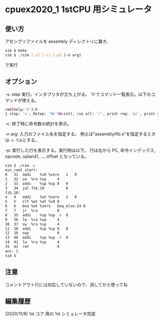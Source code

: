 # cpuex2020_1 1stCPU 用シミュレータ

## 使い方

アセンブリファイルを assembly ディレクトリに置き、

```bash
sim $ make
sim $ ./sim [-s] [-c] [-p] [-n arg]
```

で実行

## オプション

-s:
step 実行。インタプリタが立ち上がる。
'h'でコマンド一覧表示。以下のコマンドが使える。

```bash
cmd(help:'h'):h
1 step: 's', Nstep: 'Ns'(N=int), run all: 'r', print reg: 'pr', print stat: 'ps', exit: 'exit'
```

-c:
終了時に命令数の統計を表示。

-n arg:
入力のファイル名を指定する。
例えば"assembly/fib.s"を指定するときは`-n fib`とする。

-p:
実行した行を表示する。実行例は以下。
行は左から PC, 命令インデックス, opcode, opland1, ..., offset となっている。

```bash
sim $ ./sim -p
min_caml_start:
0	31	addi	%v0	%zero	1	0
1	32	sw	%ra	%sp		4
2	33	addi	%sp	%sp	8	0
3	34	jal	fib.10			0
fib.10:
4	4	addi	%at	%zero	1	0
5	5	slt	%at	%at	%v0	0
6	6	bne	%at	%zero	beq_else.24	0
7	7	jr	%ra			0
8	35	addi	%sp	%sp	-8	0
9	36	lw	%ra	%sp		4
10	37	sw	%ra	%sp		4
11	38	addi	%sp	%sp	8	0
12	39	nop				0
13	40	addi	%sp	%sp	-8	0
14	41	lw	%ra	%sp		4
15	42	ret				0
ans: 1
sim $
```

## 注意

コメントアウト行には対応していないので、消してから使ってね

## 編集履歴

(2020/11/8) 1st コア 用の 1st シミュレータ完成
